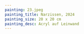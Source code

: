 ```yaml
---
painting: 23.jpeg
painting_title: Narzissen, 2024
painting_size: 20 x 20 cm
painting_desc: Acryl auf Leinwand
---
```


